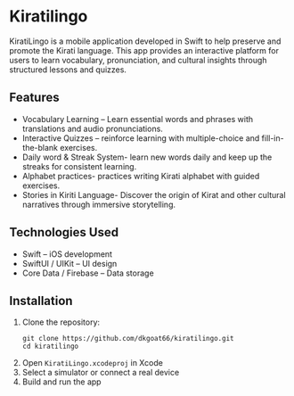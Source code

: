 # Kiratilingo
KiratiLingo is a mobile application developed in Swift to help preserve and promote the Kirati language. This app provides an interactive platform for users to learn vocabulary, pronunciation, and cultural insights through structured lessons and quizzes.
## Features
* Vocabulary Learning – Learn essential words and phrases with translations and audio pronunciations.
* Interactive Quizzes – reinforce learning with multiple-choice and fill-in-the-blank exercises.
* Daily word & Streak System- learn new words daily and keep up the streaks for consistent learning.
* Alphabet practices- practices writing Kirati alphabet with guided exercises.
* Stories in Kiriti Language- Discover the origin of Kirat and other cultural narratives through immersive storytelling.
## Technologies Used
* Swift – iOS development
* SwiftUI / UIKit – UI design
* Core Data / Firebase – Data storage
## Installation 
1. Clone the repository:
   ```
   git clone https://github.com/dkgoat66/kiratilingo.git
   cd kiratilingo
   ```
2. Open ` KiratiLingo.xcodeproj ` in Xcode
3. Select a simulator or connect a real device
4. Build and run the app

